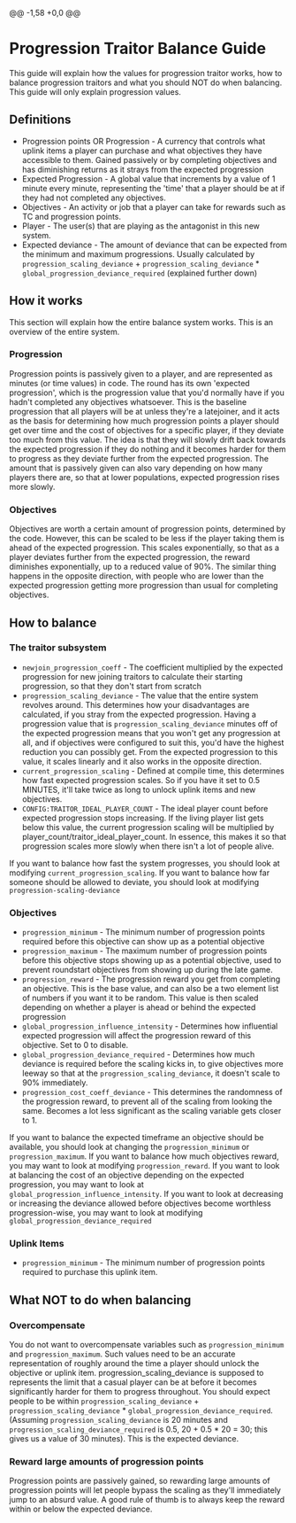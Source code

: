 @@ -1,58 +0,0 @@
# Progression Traitor Balance Guide

This guide will explain how the values for progression traitor works, how to balance progression traitors and what you should NOT do when balancing.
This guide will only explain progression values.

## Definitions

- Progression points OR Progression - A currency that controls what uplink items a player can purchase and what objectives they have accessible to them. Gained passively or by completing objectives and has diminishing returns as it strays from the expected progression
- Expected Progression - A global value that increments by a value of 1 minute every minute, representing the 'time' that a player should be at if they had not completed any objectives.
- Objectives - An activity or job that a player can take for rewards such as TC and progression points.
- Player - The user(s) that are playing as the antagonist in this new system.
- Expected deviance - The amount of deviance that can be expected from the minimum and maximum progressions. Usually calculated by `progression_scaling_deviance` + `progression_scaling_deviance` * `global_progression_deviance_required` (explained further down)

## How it works

This section will explain how the entire balance system works. This is an overview of the entire system.

### Progression

Progression points is passively given to a player, and are represented as minutes (or time values) in code. The round has its own 'expected progression', which is the progression value that you'd normally have if you hadn't completed any objectives whatsoever. This is the baseline progression that all players will be at unless they're a latejoiner, and it acts as the basis for determining how much progression points a player should get over time and the cost of objectives for a specific player, if they deviate too much from this value. The idea is that they will slowly drift back towards the expected progression if they do nothing and it becomes harder for them to progress as they deviate further from the expected progression. The amount that is passively given can also vary depending on how many players there are, so that at lower populations, expected progression rises more slowly.

### Objectives

Objectives are worth a certain amount of progression points, determined by the code. However, this can be scaled to be less if the player taking them is ahead of the expected progression. This scales exponentially, so that as a player deviates further from the expected progression, the reward diminishes exponentially, up to a reduced value of 90%. The similar thing happens in the opposite direction, with people who are lower than the expected progression getting more progression than usual for completing objectives.

## How to balance

### The traitor subsystem
- `newjoin_progression_coeff` - The coefficient multiplied by the expected progression for new joining traitors to calculate their starting progression, so that they don't start from scratch
- `progression_scaling_deviance` - The value that the entire system revolves around. This determines how your disadvantages are calculated, if you stray from the expected progression. Having a progression value that is `progression_scaling_deviance` minutes off of the expected progression means that you won't get any progression at all, and if objectives were configured to suit this, you'd have the highest reduction you can possibly get. From the expected progression to this value, it scales linearly and it also works in the opposite direction.
- `current_progression_scaling` - Defined at compile time, this determines how fast expected progression scales. So if you have it set to 0.5 MINUTES, it'll take twice as long to unlock uplink items and new objectives.
- `CONFIG:TRAITOR_IDEAL_PLAYER_COUNT` - The ideal player count before expected progression stops increasing. If the living player list gets below this value, the current progression scaling will be multiplied by player_count/traitor_ideal_player_count. In essence, this makes it so that progression scales more slowly when there isn't a lot of people alive.

If you want to balance how fast the system progresses, you should look at modifying `current_progression_scaling`. If you want to balance how far someone should be allowed to deviate, you should look at modifying `progression-scaling-deviance`

### Objectives
- `progression_minimum` - The minimum number of progression points required before this objective can show up as a potential objective
- `progression_maximum` - The maximum number of progression points before this objective stops showing up as a potential objective, used to prevent roundstart objectives from showing up during the late game.
- `progression_reward` - The progression reward you get from completing an objective. This is the base value, and can also be a two element list of numbers if you want it to be random. This value is then scaled depending on whether a player is ahead or behind the expected progression
- `global_progression_influence_intensity` - Determines how influential expected progression will affect the progression reward of this objective. Set to 0 to disable.
- `global_progression_deviance_required` - Determines how much deviance is required before the scaling kicks in, to give objectives more leeway so that at the `progression_scaling_deviance`, it doesn't scale to 90% immediately.
- `progression_cost_coeff_deviance` - This determines the randomness of the progression reward, to prevent all of the scaling from looking the same. Becomes a lot less significant as the scaling variable gets closer to 1.

If you want to balance the expected timeframe an objective should be available, you should look at changing the `progression_minimum` or `progression_maximum`. If you want to balance how much objectives reward, you may want to look at modifying `progression_reward`. If you want to look at balancing the cost of an objective depending on the expected progression, you may want to look at `global_progression_influence_intensity`. If you want to look at decreasing or increasing the deviance allowed before objectives become worthless progression-wise, you may want to look at modifying `global_progression_deviance_required`

### Uplink Items
- `progression_minimum` - The minimum number of progression points required to purchase this uplink item.

## What NOT to do when balancing

### Overcompensate

You do not want to overcompensate variables such as `progression_minimum` and `progression_maximum`. Such values need to be an accurate representation of roughly around the time a player should unlock the objective or uplink item. progression_scaling_deviance is supposed to represents the limit that a casual player can be at before it becomes significantly harder for them to progress throughout. You should expect people to be within `progression_scaling_deviance` + `progression_scaling_deviance` * `global_progression_deviance_required`. (Assuming `progression_scaling_deviance` is 20 minutes and `progression_scaling_deviance_required` is 0.5, 20 + 0.5 * 20 = 30; this gives us a value of 30 minutes). This is the expected deviance.

### Reward large amounts of progression points

Progression points are passively gained, so rewarding large amounts of progression points will let people bypass the scaling as they'll immediately jump to an absurd value. A good rule of thumb is to always keep the reward within or below the expected deviance.
